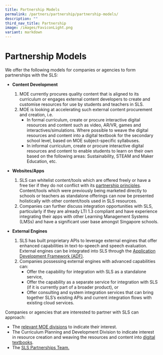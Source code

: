 ```yaml
---
title: Partnership Models
permalink: /partners/partnership/partnership-models/
description: ""
third_nav_title: Partnership
image: /images/FaviconLight.png
variant: markdown
---
```

<h1 id="partnership-models">Partnership Models</h1>
<p>We offer the following models for companies or agencies to form partnerships with the SLS:</p>
<ul>
<li><p><strong>Content Development</strong></p>
<ol>
<li>MOE currently procures quality content that is aligned to its curriculum or engages external content developers to create and customise resources for use by students and teachers in SLS.</li>
<li>MOE is looking at accelerating such external content procurement and creation, i.e. <ul>
<li>In formal curriculum, create or procure interactive digital resources and content such as video, AR/VR, games and interactives/simulations. Where possible to weave the digital resources and content into a digital textbook for the secondary school level, based on MOE subject-specific syllabuses.</li>
<li>In informal curriculum, create or procure interactive digital resources and content to enable students to learn on their own based on the following areas: Sustainability, STEAM and Maker Education, etc.</li>
</ul>
</li>
</ol>
</li>
<li><p><strong>Websites/Apps</strong></p>
<ol>
<li>SLS can whitelist content/tools which are offered freely or have a free tier if they do not conflict with its <a target="_blank" href="/partners/partnership/partnership-with-sls/">partnership principles</a>. Content/tools which were previously being marketed directly to schools or teachers as standalone offerings can now be presented holistically with other content/tools used in SLS resources.</li>
<li>Companies can further discuss integration opportunities with SLS, particularly if they are already LTI 1.3 compliant and have experience integrating their apps with other Learning Management Systems (LMSs) and have a significant user base amongst Singapore schools.</li>
</ol>
</li>
<li><p><strong>External Engines</strong></p>
<ol>
<li>SLS has built proprietary APIs to leverage external engines that offer enhanced capabilities in text-to-speech and speech evaluation. External engines can be integrated into SLS through the <a target="_blank" href="/files/Partnerships/adpspecifications21.pdf">Application Development Framework (ADF)</a>.</li>
<li>Companies possessing external engines with advanced capabilities can: <ul>
<li>Offer the capability for integration with SLS as a standalone service,</li>
<li>Offer the capability as a separate service for integration with SLS (if it is currently part of a broader product), or</li>
<li>Offer consulting and system integration services that can bring together SLS’s existing APIs and current integration flows with existing cloud services.</li>
</ul>
</li>
</ol>
</li>
</ul>
<p>Companies or agencies that are interested to partner with SLS can approach:</p>
<ul>
<li>The <a target="_blank" href="https://www.moe.gov.sg/about-us/organisation-structure">relevant MOE divisions</a> to indicate their interest.</li>
<li>The Curriculum Planning and Development Division to indicate interest in resource creation and weaving the resources and content into <a target="_blank" href="https://go.gov.sg/idtcontactform">digital textbooks</a>.</li>
<li>The <a target="_blank" href="https://go.gov.sg/sls-partnerships-contact">SLS Partnerships Team.</a></li>
</ul>